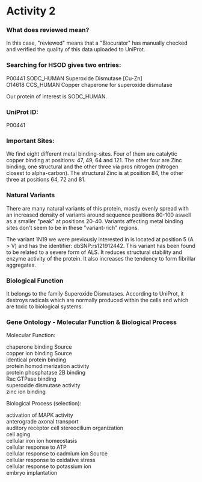 # Activity 2

### What does reviewed mean?

In this case, "reviewed" means that a "Biocurator" has manually checked and verified the quality of this data uploaded to UniProt.

### Searching for HSOD gives two entries:

P00441 SODC_HUMAN Superoxide Dismutase [Cu-Zn]  
O14618 CCS_HUMAN Copper chaperone for superoxide dismutase

Our protein of interest is SODC_HUMAN.

### UniProt ID:

P00441

### Important Sites:

We find eight different metal binding-sites.
Four of them are catalytic copper binding at positions: 47, 49, 64 and 121. The other four are Zinc binding, one structural and the other three via pros nitrogen (nitrogen closest to alpha-carbon). The structural Zinc is at position 84, the other three at positions 64, 72 and 81.

### Natural Variants

There are many natural variants of this protein, mostly evenly spread with an increased density of variants around sequence positions 80-100 aswell as a smaller "peak" at positions 20-40. Variants affecting metal binding sites don't seem to be in these "variant-rich" regions.

The variant 1N19 we were previously interested in is located at position 5 (A > V) and has the identifier: dbSNP:rs121912442. This variant has been found to be related to a severe form of ALS. It reduces structural stability and enzyme activity of the protein. It also increases the tendency to form fibrillar aggregates.

### Biological Function

It belongs to the family Superoxide Dismutases.
According to UniProt, it destroys radicals which are normally produced within the cells and which are toxic to biological systems.

### Gene Ontology - Molecular Function & Biological Process

Molecular Function:  

chaperone binding Source   
copper ion binding Source  
identical protein binding  
protein homodimerization activity  
protein phosphatase 2B binding  
Rac GTPase binding  
superoxide dismutase activity  
zinc ion binding  

Biological Process (selection):

activation of MAPK activity  
anterograde axonal transport  
auditory receptor cell stereocilium organization  
cell aging  
cellular iron ion homeostasis  
cellular response to ATP  
cellular response to cadmium ion Source  
cellular response to oxidative stress  
cellular response to potassium ion  
embryo implantation  

